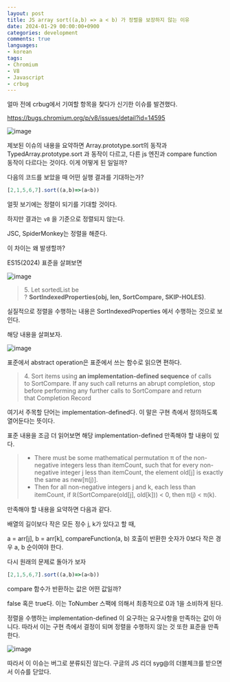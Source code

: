 ```yaml
---
layout: post
title: JS array sort((a,b) => a < b) 가 정렬을 보장하지 않는 이유
date: 2024-01-29 00:00:00+0900
categories: development
comments: true
languages:
- korean
tags:
- Chromium
- V8
- Javascript
- crbug
---	
```



얼마 전에 crbug에서 기여할 항목을 찾다가 신기한 이슈를 발견했다.

https://bugs.chromium.org/p/v8/issues/detail?id=14595

![image](https://github.com/DevSDK/devsdk.github.io/assets/18409763/ac5b1d07-5dc2-4178-8d4c-f86768e5788b)


제보된 이슈의 내용을 요약하면 Array.prototype.sort의 동작과 TypedArray.prototype.sort 과 동작이 다르고, 다른 js 엔진과 compare function 동작이 다르다는 것이다. 이게 어떻게 된 일일까?

다음의 코드를 보았을 때 어떤 실행 결과를 기대하는가?

```javascript
[2,1,5,6,7].sort((a,b)=>(a<b))
```

얼핏 보기에는 정렬이 되기를 기대할 것이다.

하지만 결과는 `v8` 을 기준으로 정렬되지 않는다.

JSC, SpiderMonkey는 정렬을 해준다.

이 차이는 왜 발생할까?

ES15(2024) 표준을 살펴보면

![image](https://github.com/DevSDK/devsdk.github.io/assets/18409763/cf911834-9232-4e8a-8789-c8f351b45f00)


> 5. Let sortedList be ? **SortIndexedProperties(obj, len, SortCompare, SKIP-HOLES)**.

실질적으로 정렬을 수행하는 내용은 SortIndexedProperties 에서 수행하는 것으로 보인다.

해당 내용을 살펴보자. 

![image](https://github.com/DevSDK/devsdk.github.io/assets/18409763/978dd1d6-998c-4fc9-a802-ad81427c948f)


표준에서 abstract operation은 표준에서 쓰는 함수로 읽으면 편하다.

> 4. Sort items using **an implementation-defined sequence** of calls to SortCompare. If any such call returns an abrupt completion, stop before performing any further calls to SortCompare and return that Completion Record

여기서 주목할 단어는 implementation-defined다. 이 말은 구현 측에서 정의하도록 열어둔다는 뜻이다.

표준 내용을 조금 더 읽어보면 해당 implementation-defined 만족해야 할 내용이 있다. 

> * There must be some mathematical permutation π of the non-negative integers less than itemCount, such that for every non-negative integer j less than itemCount, the element old[j] is exactly the same as new[π(j)].
> * Then for all non-negative integers j and k, each less than itemCount, if ℝ(SortCompare(old[j], old[k])) < 0, then π(j) < π(k).

만족해야 할 내용을 요약하면 다음과 같다.

배열의 길이보다 작은 모든 정수 j, k가 있다고 할 때,

 a = arr[j], b = arr[k], compareFunction(a, b) 호출이  반환한 숫자가 0보다 작은 경우 a, b 순이여야 한다.


 다시 원래의 문제로 돌아가 보자

```javascript
[2,1,5,6,7].sort((a,b)=>(a<b))
```

compare 함수가 반환하는 값은 어떤 값일까?

false 혹은 true다. 이는 ToNumber 스팩에 의해서 최종적으로 0과 1을 소비하게 된다.

정렬을 수행하는 implementation-defined 이 요구하는 요구사항을 만족하는 값이 아니다. 따라서 이는 구현 측에서 결정이 되며 정렬을 수행하지 않는 것 또한 표준을 만족한다.

![image](https://github.com/DevSDK/devsdk.github.io/assets/18409763/eb7cc80d-9912-4c49-821e-15ad28230b1e)

따라서 이 이슈는 버그로 분류되진 않는다. 구글의 JS 리더 syg@의 더블체크를 받으면서 이슈를 닫았다.

